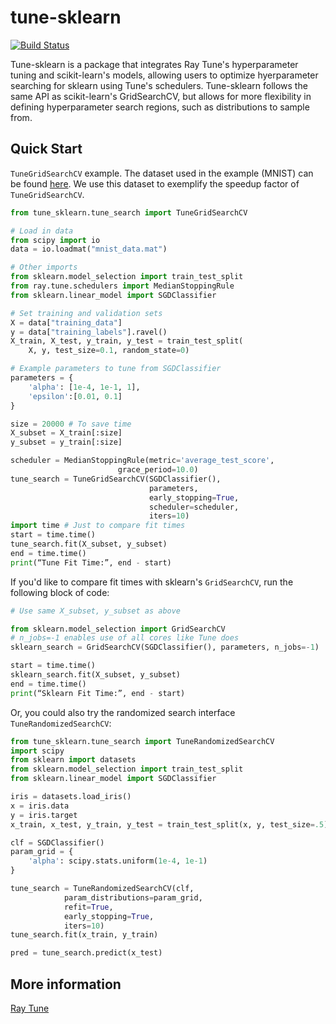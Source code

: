 # tune-sklearn
[![Build Status](https://travis-ci.com/ray-project/tune-sklearn.svg?branch=master)](https://travis-ci.com/ray-project/tune-sklearn)

Tune-sklearn is a package that integrates Ray Tune's hyperparameter tuning and scikit-learn's models, allowing users to optimize hyerparameter searching for sklearn using Tune's schedulers. Tune-sklearn follows the same API as scikit-learn's GridSearchCV, but allows for more flexibility in defining hyperparameter search regions, such as distributions to sample from.

## Quick Start
`TuneGridSearchCV` example. The dataset used in the example (MNIST) can be found [here](https://drive.google.com/file/d/1XUkN4a6NcvB9Naq9Gy8wVlqfTKHqAVd5/view?usp=sharing). We use this dataset to exemplify the speedup factor of `TuneGridSearchCV`.
```python
from tune_sklearn.tune_search import TuneGridSearchCV

# Load in data
from scipy import io
data = io.loadmat("mnist_data.mat")

# Other imports
from sklearn.model_selection import train_test_split
from ray.tune.schedulers import MedianStoppingRule
from sklearn.linear_model import SGDClassifier

# Set training and validation sets
X = data["training_data"]
y = data["training_labels"].ravel()
X_train, X_test, y_train, y_test = train_test_split(
    X, y, test_size=0.1, random_state=0)

# Example parameters to tune from SGDClassifier
parameters = {
    'alpha': [1e-4, 1e-1, 1],
    'epsilon':[0.01, 0.1]
}

size = 20000 # To save time
X_subset = X_train[:size]
y_subset = y_train[:size]

scheduler = MedianStoppingRule(metric='average_test_score',
                        grace_period=10.0)
tune_search = TuneGridSearchCV(SGDClassifier(),
                               parameters,
                               early_stopping=True,
                               scheduler=scheduler,
                               iters=10)
import time # Just to compare fit times
start = time.time()
tune_search.fit(X_subset, y_subset)
end = time.time()
print(“Tune Fit Time:”, end - start)
```

If you'd like to compare fit times with sklearn's `GridSearchCV`, run the following block of code:
```python
# Use same X_subset, y_subset as above

from sklearn.model_selection import GridSearchCV
# n_jobs=-1 enables use of all cores like Tune does
sklearn_search = GridSearchCV(SGDClassifier(), parameters, n_jobs=-1)

start = time.time()
sklearn_search.fit(X_subset, y_subset)
end = time.time()
print(“Sklearn Fit Time:”, end - start)
```


Or, you could also try the randomized search interface `TuneRandomizedSearchCV`:
```python
from tune_sklearn.tune_search import TuneRandomizedSearchCV
import scipy
from sklearn import datasets
from sklearn.model_selection import train_test_split
from sklearn.linear_model import SGDClassifier

iris = datasets.load_iris()
x = iris.data
y = iris.target
x_train, x_test, y_train, y_test = train_test_split(x, y, test_size=.5)

clf = SGDClassifier()
param_grid = {
    'alpha': scipy.stats.uniform(1e-4, 1e-1)
}

tune_search = TuneRandomizedSearchCV(clf,
            param_distributions=param_grid,
            refit=True,
            early_stopping=True,
            iters=10)
tune_search.fit(x_train, y_train)

pred = tune_search.predict(x_test)
```

## More information
[Ray Tune](https://ray.readthedocs.io/en/latest/tune.html)
